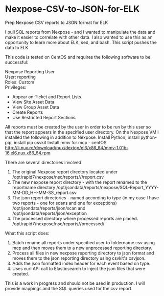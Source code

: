 # Nexpose-CSV-to-JSON-for-ELK
Prep Nexpose CSV reports to JSON format for ELK

I pull SQL reports from Nexpose - and I wanted to manipulate the data and make it easier to correlate with other data.
I also wanted to use this as an opportunity to learn more about ELK, sed, and bash.
This script pushes the data to ELK

This code is tested on CentOS and requires the following software to be successful:

Nexpose Reporting User<br>
User: reporting<br>
Roles: Custom<br>
Privileges:<br>
* Appear on Ticket and Report Lists
* View Site Asset Data
* View Group Asset Data
* Create Reports
* Use Restricted Report Sections

All reports must be created by the user in order to be run by this user so that the report appears in the specified user directory.
On the Nexpose VM I installed the following in addition to Nexpose.
Install Python, install  python-pip, install pip csvkit
Install mmv for mcp - centOS http://li.nux.ro/download/nux/dextop/el6/x86_64/mmv-1.01b-16.el6.nux.x86_64.rpm

There are several directories involved.
1) The original Nexpose report directory located under
	/opt/rapid7/nexpose/nsc/reports/<user>/<reportname>/report.csv
2) The new nexpose report directory - with the report renamed to the reportname directory
	/opt/jsondata/reports/nexpose/SQL-Report_YYYY-MM-DD_HH-MM-SS_report.csv
3) The json report directories - named according to type (in my case I have two reports - one for scans and one for exceptions)
  /opt/jsondata/reports/json/scan and /opt/jsondata/reports/json/exception
4) The processed directory where processed reports are placed.
  /opt/rapid7/nexpose/nsc/reports/<user>/processed/
  
What this script does:
  
1) Batch rename all reports under specified user to foldername.csv using mcp and then moves them to a new unprocessed reporting directory.
2) Process all files in new nexpose reporting directory to json format and moves them to the json reporting directory using csvkit's csvjson.
3) Adds the json formatted index header for each event based on type.
3) Uses curl API call to Elasticsearch to inject the json files that were created.

This is a work in progress and should not be used in production.
I will provide mappings and the SQL queries used for the csv report.

  
  
